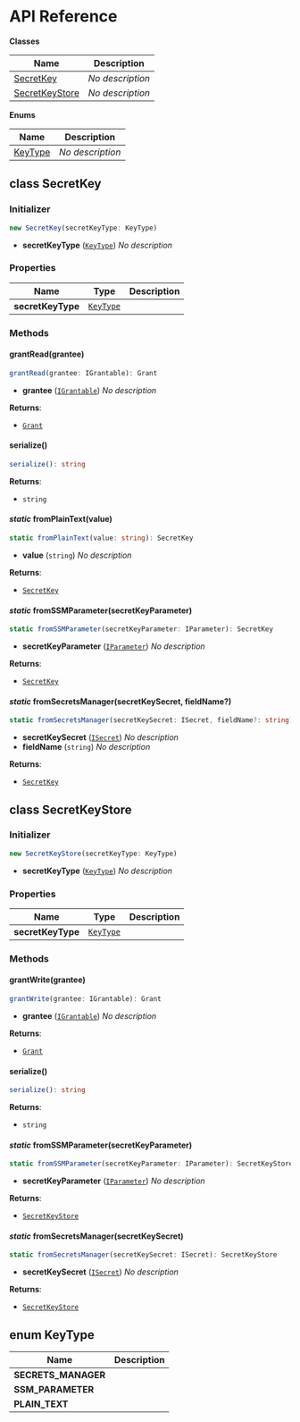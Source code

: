 # API Reference

**Classes**

Name|Description
----|-----------
[SecretKey](#cloudcomponents-cdk-secret-key-secretkey)|*No description*
[SecretKeyStore](#cloudcomponents-cdk-secret-key-secretkeystore)|*No description*


**Enums**

Name|Description
----|-----------
[KeyType](#cloudcomponents-cdk-secret-key-keytype)|*No description*



## class SecretKey  <a id="cloudcomponents-cdk-secret-key-secretkey"></a>




### Initializer




```ts
new SecretKey(secretKeyType: KeyType)
```

* **secretKeyType** (<code>[KeyType](#cloudcomponents-cdk-secret-key-keytype)</code>)  *No description*



### Properties


Name | Type | Description 
-----|------|-------------
**secretKeyType** | <code>[KeyType](#cloudcomponents-cdk-secret-key-keytype)</code> | <span></span>

### Methods


#### grantRead(grantee) <a id="cloudcomponents-cdk-secret-key-secretkey-grantread"></a>



```ts
grantRead(grantee: IGrantable): Grant
```

* **grantee** (<code>[IGrantable](#aws-cdk-aws-iam-igrantable)</code>)  *No description*

__Returns__:
* <code>[Grant](#aws-cdk-aws-iam-grant)</code>

#### serialize() <a id="cloudcomponents-cdk-secret-key-secretkey-serialize"></a>



```ts
serialize(): string
```


__Returns__:
* <code>string</code>

#### *static* fromPlainText(value) <a id="cloudcomponents-cdk-secret-key-secretkey-fromplaintext"></a>



```ts
static fromPlainText(value: string): SecretKey
```

* **value** (<code>string</code>)  *No description*

__Returns__:
* <code>[SecretKey](#cloudcomponents-cdk-secret-key-secretkey)</code>

#### *static* fromSSMParameter(secretKeyParameter) <a id="cloudcomponents-cdk-secret-key-secretkey-fromssmparameter"></a>



```ts
static fromSSMParameter(secretKeyParameter: IParameter): SecretKey
```

* **secretKeyParameter** (<code>[IParameter](#aws-cdk-aws-ssm-iparameter)</code>)  *No description*

__Returns__:
* <code>[SecretKey](#cloudcomponents-cdk-secret-key-secretkey)</code>

#### *static* fromSecretsManager(secretKeySecret, fieldName?) <a id="cloudcomponents-cdk-secret-key-secretkey-fromsecretsmanager"></a>



```ts
static fromSecretsManager(secretKeySecret: ISecret, fieldName?: string): SecretKey
```

* **secretKeySecret** (<code>[ISecret](#aws-cdk-aws-secretsmanager-isecret)</code>)  *No description*
* **fieldName** (<code>string</code>)  *No description*

__Returns__:
* <code>[SecretKey](#cloudcomponents-cdk-secret-key-secretkey)</code>



## class SecretKeyStore  <a id="cloudcomponents-cdk-secret-key-secretkeystore"></a>




### Initializer




```ts
new SecretKeyStore(secretKeyType: KeyType)
```

* **secretKeyType** (<code>[KeyType](#cloudcomponents-cdk-secret-key-keytype)</code>)  *No description*



### Properties


Name | Type | Description 
-----|------|-------------
**secretKeyType** | <code>[KeyType](#cloudcomponents-cdk-secret-key-keytype)</code> | <span></span>

### Methods


#### grantWrite(grantee) <a id="cloudcomponents-cdk-secret-key-secretkeystore-grantwrite"></a>



```ts
grantWrite(grantee: IGrantable): Grant
```

* **grantee** (<code>[IGrantable](#aws-cdk-aws-iam-igrantable)</code>)  *No description*

__Returns__:
* <code>[Grant](#aws-cdk-aws-iam-grant)</code>

#### serialize() <a id="cloudcomponents-cdk-secret-key-secretkeystore-serialize"></a>



```ts
serialize(): string
```


__Returns__:
* <code>string</code>

#### *static* fromSSMParameter(secretKeyParameter) <a id="cloudcomponents-cdk-secret-key-secretkeystore-fromssmparameter"></a>



```ts
static fromSSMParameter(secretKeyParameter: IParameter): SecretKeyStore
```

* **secretKeyParameter** (<code>[IParameter](#aws-cdk-aws-ssm-iparameter)</code>)  *No description*

__Returns__:
* <code>[SecretKeyStore](#cloudcomponents-cdk-secret-key-secretkeystore)</code>

#### *static* fromSecretsManager(secretKeySecret) <a id="cloudcomponents-cdk-secret-key-secretkeystore-fromsecretsmanager"></a>



```ts
static fromSecretsManager(secretKeySecret: ISecret): SecretKeyStore
```

* **secretKeySecret** (<code>[ISecret](#aws-cdk-aws-secretsmanager-isecret)</code>)  *No description*

__Returns__:
* <code>[SecretKeyStore](#cloudcomponents-cdk-secret-key-secretkeystore)</code>



## enum KeyType  <a id="cloudcomponents-cdk-secret-key-keytype"></a>



Name | Description
-----|-----
**SECRETS_MANAGER** |
**SSM_PARAMETER** |
**PLAIN_TEXT** |


